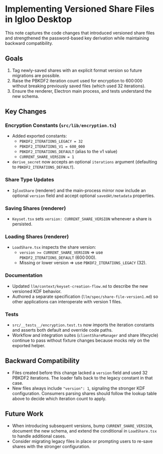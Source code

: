 # Implementing Versioned Share Files in Igloo Desktop

This note captures the code changes that introduced versioned share files and strengthened the password-based key derivation while maintaining backward compatibility.

## Goals

1. Tag newly-saved shares with an explicit format version so future migrations are possible.
2. Raise the PBKDF2 iteration count used for encryption to 600 000 without breaking previously saved files (which used 32 iterations).
3. Ensure the renderer, Electron main process, and tests understand the new schema.

## Key Changes

### Encryption Constants (`src/lib/encryption.ts`)
- Added exported constants:
  - `PBKDF2_ITERATIONS_LEGACY = 32`
  - `PBKDF2_ITERATIONS_V1 = 600_000`
  - `PBKDF2_ITERATIONS_DEFAULT` (alias to the v1 value)
  - `CURRENT_SHARE_VERSION = 1`
- `derive_secret` now accepts an optional `iterations` argument (defaulting to `PBKDF2_ITERATIONS_DEFAULT`).

### Share Type Updates
- `IglooShare` (renderer) and the main-process mirror now include an optional `version` field and accept optional `savedAt/metadata` properties.

### Saving Shares (renderer)
- `Keyset.tsx` sets `version: CURRENT_SHARE_VERSION` whenever a share is persisted.

### Loading Shares (renderer)
- `LoadShare.tsx` inspects the share version:
  - `version >= CURRENT_SHARE_VERSION` ⇒ use `PBKDF2_ITERATIONS_DEFAULT` (600 000).
  - Missing or lower version ⇒ use `PBKDF2_ITERATIONS_LEGACY` (32).

### Documentation
- Updated `llm/context/keyset-creation-flow.md` to describe the new versioned KDF behavior.
- Authored a separate specification (`llm/spec/share-file-version1.md`) so other applications can interoperate with version 1 files.

### Tests
- `src/__tests__/encryption.test.ts` now imports the iteration constants and asserts both default and override code paths.
- Workflow and integration suites (`clientShareManager` and share lifecycle) continue to pass without fixture changes because mocks rely on the exported helper.

## Backward Compatibility

- Files created before this change lacked a `version` field and used 32 PBKDF2 iterations. The loader falls back to the legacy constant in that case.
- New files always include `"version": 1`, signaling the stronger KDF configuration. Consumers parsing shares should follow the lookup table above to decide which iteration count to apply.

## Future Work

- When introducing subsequent versions, bump `CURRENT_SHARE_VERSION`, document the new schema, and extend the conditional in `LoadShare.tsx` to handle additional cases.
- Consider migrating legacy files in place or prompting users to re-save shares with the stronger configuration.
